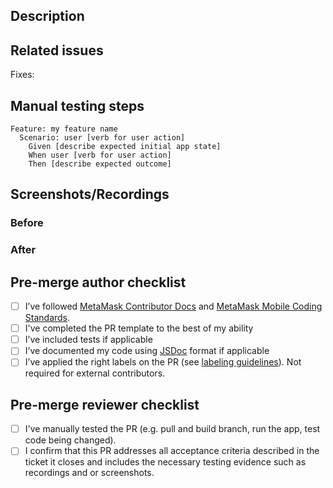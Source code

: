 <!--
Please submit this PR as a draft initially.
Do not mark it as "Ready for review" until the template has been completely filled out, and PR status checks have passed at least once.
-->

## **Description**

<!--
Write a short description of the changes included in this pull request, also include relevant motivation and context. Have in mind the following questions:
1. What is the reason for the change?
2. What is the improvement/solution?
-->

## **Related issues**

Fixes:

## **Manual testing steps**

```gherkin
Feature: my feature name
  Scenario: user [verb for user action]
    Given [describe expected initial app state] 
    When user [verb for user action]
    Then [describe expected outcome]
```

## **Screenshots/Recordings**

<!-- If applicable, add screenshots and/or recordings to visualize the before and after of your change. -->

### **Before**

<!-- [screenshots/recordings] -->

### **After**

<!-- [screenshots/recordings] -->

## **Pre-merge author checklist**

- [ ] I’ve followed [MetaMask Contributor Docs](https://github.com/MetaMask/contributor-docs) and [MetaMask Mobile Coding Standards](https://github.com/MetaMask/metamask-mobile/blob/main/.github/guidelines/CODING_GUIDELINES.md).
- [ ] I've completed the PR template to the best of my ability
- [ ] I’ve included tests if applicable
- [ ] I’ve documented my code using [JSDoc](https://jsdoc.app/) format if applicable
- [ ] I’ve applied the right labels on the PR (see [labeling guidelines](https://github.com/MetaMask/metamask-mobile/blob/main/.github/guidelines/LABELING_GUIDELINES.md)). Not required for external contributors.

## **Pre-merge reviewer checklist**

- [ ] I've manually tested the PR (e.g. pull and build branch, run the app, test code being changed).
- [ ] I confirm that this PR addresses all acceptance criteria described in the ticket it closes and includes the necessary testing evidence such as recordings and or screenshots.
